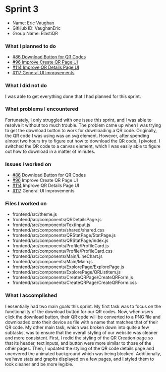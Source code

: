 # Sprint 3

- Name: Eric Vaughan
- GitHub ID: VaughanEric
- Group Name: ElastiQR

### What I planned to do

- [#86 Download Button for QR Codes](https://github.com/ElastiQR/ElastiQR/issues/86)
- [#96 Improve Create QR Page UI](https://github.com/ElastiQR/ElastiQR/issues/96)
- [#114 Improve QR Details Page UI](https://github.com/ElastiQR/ElastiQR/issues/114)
- [#117 General UI Improvements](https://github.com/ElastiQR/ElastiQR/issues/117)

### What I did not do

I was able to get everything done that I had planned for this sprint.

### What problems I encountered

Fortunately, I only struggled with one issue this sprint, and I was able to resolve it without too much trouble. The problem came up when I was trying to get the download button to work for downloading a QR code. Originally, the QR code I was using was an svg element. However, after spending almost two hours try to figure out how to download the QR code, I pivoted. I switched the QR code to a canvas element, which I was easily able to figure out how to download in a matter of minutes.

### Issues I worked on

- [#86](https://github.com/ElastiQR/ElastiQR/issues/86) Download Button for QR Codes
- [#96](https://github.com/ElastiQR/ElastiQR/issues/96) Improve Create QR Page UI
- [#114](https://github.com/ElastiQR/ElastiQR/issues/114) Improve QR Details Page UI
- [#117](https://github.com/ElastiQR/ElastiQR/issues/117) General UI Improvements

### Files I worked on

- frontend/src/theme.js
- frontend/src/components/QRDetailsPage.js
- frontend/src/components/TextInput.js
- frontend/src/components/shared/shared.css
- frontend/src/components/QRStatPage/StatPage.js
- frontend/src/components/QRStatPage/index.js
- frontend/src/components/Profile/ProfileCard.js
- frontend/src/components/Profile/ProfileCard.css
- frontend/src/components/Main/LineChart.js
- frontend/src/components/Main/Main.js
- frontend/src/components/ExplorePage/ExplorePage.js
- frontend/src/components/ExplorePage/QRListItem.js
- frontend/src/components/CreateQRPage/CreateQRForm.js
- frontend/src/components/CreateQRPage/CreateQRForm.css

### What I accomplished

I essentially had two main goals this sprint. My first task was to focus on the functionality of the download button for our QR codes. Now, when users click the download button, their QR code will be converted to a PNG file and downloaded onto their device as file with a name that matches that of their QR code. My other main task, which was broken down into quite a few subtasks, was to ensure that the overall styling of our website was cleaner and more consistent. First, I redid the styling of the QR Creation page so that its header, text inputs, and button were more similar to those of the other pages. Then, I updated the styling of the QR code details page and uncovered the animated background which was being blocked. Additionally, we have stats and graphs displayed on a few pages, and I styled them to look cleaner and be more legible.
